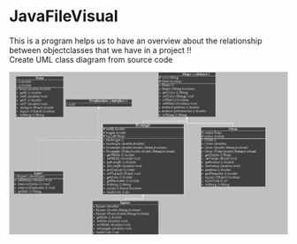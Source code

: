 # JavaFileVisual
This is a program helps us to have an overview about the relationship between objectclasses that we have in a project !! </br>
Create UML class diagram from source code 


<img src="./test.jpg">
